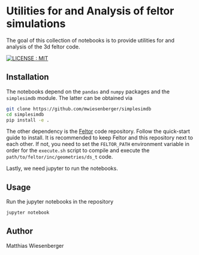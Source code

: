 # Utilities for and Analysis of feltor simulations

The goal of this collection of notebooks is to provide utilities for
and analysis of the 3d feltor code.

[![LICENSE : MIT](https://img.shields.io/badge/License-MIT-yellow.svg)](https://opensource.org/licenses/MIT)

## Installation

The notebooks depend on the `pandas` and `numpy` packages and the `simplesimdb` module. The
latter can be obtained via
```bash
git clone https://github.com/mwiesenberger/simplesimdb
cd simplesimdb
pip install -e .
```

The other dependency is the [Feltor](https://github.com/feltor-dev/feltor) code repository.
Follow the quick-start guide to install.
It is recommended to keep Feltor and this repository next to each other.
If not, you need to set the `FELTOR_PATH` environment variable in order for
the `execute.sh` script to compile and execute the `path/to/feltor/inc/geometries/ds_t` code.

Lastly, we need jupyter to run the notebooks.

## Usage
Run the jupyter notebooks in the repository
```bash
jupyter notebook
```
## Author
Matthias Wiesenberger
